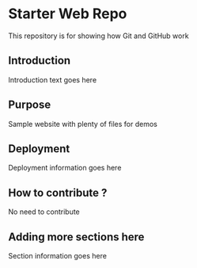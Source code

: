 # Starter Web Repo

This repository is for showing how Git and GitHub work

## Introduction

Introduction text goes here

## Purpose

Sample website with plenty of files for demos

## Deployment

Deployment information goes here

## How to contribute ?

No need to contribute

## Adding more sections here

Section information goes here